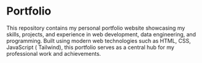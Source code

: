 # Portfolio
This repository contains my personal portfolio website showcasing my skills, projects, and experience in web development, data engineering, and programming. Built using modern web technologies such as HTML, CSS, JavaScript ( Tailwind), this portfolio serves as a central hub for my professional work and achievements.
